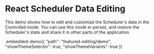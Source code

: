# React Scheduler Data Editing

This demo shows how to edit and customize the Scheduler's data in the Controlled mode. You can use this mode to persist, and restore the Scheduler's state and share it in other parts of the application.

.embedded-demo({ "path": "featured-editing/demo", "showThemeSelector": true, "showThemeVariants": true })
